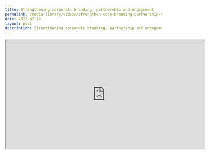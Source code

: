 ```yaml
---
title: Strengthening corporate branding, partnership and engagement
permalink: /media-library/videos/strengthen-corp-branding-partnership-engagement
date: 2022-07-18
layout: post
description: Strengthening corporate branding, partnership and engagement
---
```

<div class="home-video"><iframe allowfullscreen="" allow="encrypted-media" src="https://www.youtube.com/embed/JPxoW-dwVZA?rel=0&amp;showinfo=0" height="350" width="640" title="Strengthening corporate branding, partnership and engagement Video" id="video_player"></iframe></div>